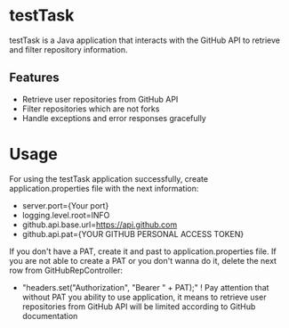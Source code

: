 # testTask
testTask is a Java application that interacts with the GitHub API to retrieve and filter repository information.

## Features

- Retrieve user repositories from GitHub API
- Filter repositories which are not forks
- Handle exceptions and error responses gracefully

# Usage

For using the testTask application successfully, create application.properties file with the next information:

- server.port={Your port}
- logging.level.root=INFO
- github.api.base.url=https://api.github.com
- github.api.pat={YOUR GITHUB PERSONAL ACCESS TOKEN}

If you don't have a PAT, create it and past to application.properties file.
If you are not able to create a PAT or you don't wanna do it, delete the next row from GitHubRepController:
- "headers.set("Authorization", "Bearer " + PAT);"
! Pay attention that without PAT you ability to use application, it means to retrieve user repositories from GitHub API will be limited according to GitHub documentation
